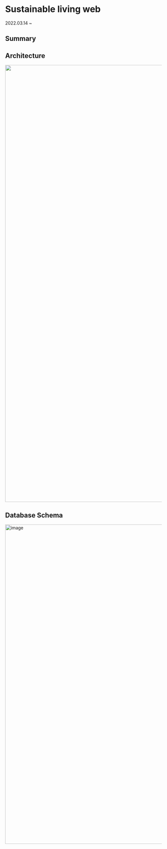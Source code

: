 Sustainable living web
======================
2022.03.14 ~ 
## Summary

## Architecture
<img width="1401" src="https://user-images.githubusercontent.com/75665160/158564982-da85409c-a553-49aa-bcec-7beea10672aa.png">

## Database Schema
<img width="1024" alt="image" src="https://user-images.githubusercontent.com/75665160/158971863-fdd87759-22f4-4d76-bffc-c40a5cb98761.png">


